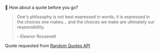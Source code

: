 📣 How about a quote before you go?

> One's philosophy is not best expressed in words; it is expressed in the choices one makes... and the choices we make are ultimately our responsibility.
>
> <p>- Eleanor Roosevelt</p>

Quote requested from [Random Quotes API](https://github.com/lukePeavey/quotable)
